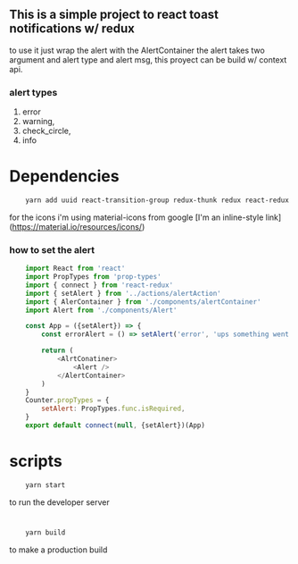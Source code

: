 ## This is a simple project to react toast notifications w/ redux

to use it just wrap the alert with the AlertContainer
the alert takes two argument and alert type and alert msg,
this proyect can be build w/ context api.

### alert types
1. error
2. warning,
3. check_circle,
4. info

# Dependencies
```bash
    yarn add uuid react-transition-group redux-thunk redux react-redux redux-devtools-extension
```
for the icons i'm using material-icons from google
[I'm an inline-style link] (https://material.io/resources/icons/)


### how to set the alert 

```javascript
    import React from 'react'
    import PropTypes from 'prop-types'
    import { connect } from 'react-redux'
    import { setAlert } from '../actions/alertAction'
    import { AlerContainer } from './components/alertContainer'
    import Alert from './components/Alert'

    const App = ({setAlert}) => {
        const errorAlert = () => setAlert('error', 'ups something went wrong')

        return (
            <AlrtConatiner>
                <Alert />
            </AlertContainer>
        )
    }
    Counter.propTypes = {
        setAlert: PropTypes.func.isRequired,
    }
    export default connect(null, {setAlert})(App)
```

# scripts 
```bash
    yarn start      
```
to run the developer server
#
```bash
    yarn build
```
to make a production build

